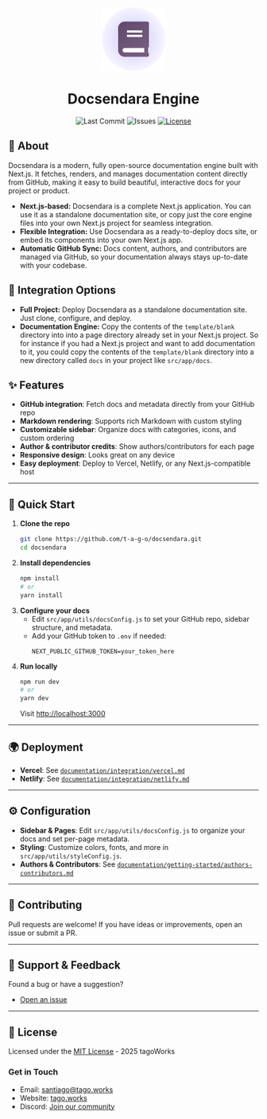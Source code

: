 <div align="center">
    <img align="center" width="128" height="128" src="./public/docsendara.png" alt="Docsendara Logo">
    <h1>Docsendara Engine</h1>
    <p>
        <img src="https://img.shields.io/github/last-commit/t-a-g-o/docsendara" alt="Last Commit">
        <img src="https://img.shields.io/github/issues-raw/t-a-g-o/docsendara" alt="Issues">
        <a href="./LICENSE"><img src="https://img.shields.io/badge/license-MIT-green" alt="License"></a>
    </p>
</div>

## 🔗 About

Docsendara is a modern, fully open-source documentation engine built with Next.js. It fetches, renders, and manages documentation content directly from GitHub, making it easy to build beautiful, interactive docs for your project or product.

- **Next.js-based:** Docsendara is a complete Next.js application. You can use it as a standalone documentation site, or copy just the core engine files into your own Next.js project for seamless integration.
- **Flexible Integration:** Use Docsendara as a ready-to-deploy docs site, or embed its components into your own Next.js app.
- **Automatic GitHub Sync:** Docs content, authors, and contributors are managed via GitHub, so your documentation always stays up-to-date with your codebase.

## 🧩 Integration Options

- **Full Project:** Deploy Docsendara as a standalone documentation site. Just clone, configure, and deploy.
- **Documentation Engine:** Copy the contents of the `template/blank` directory into into a page directory already set in your Next.js project. So for instance if you had a Next.js project and want to add documentation to it, you could copy the contents of the `template/blank` directory into a new directory called `docs` in your project like `src/app/docs`.

## ✨ Features
- **GitHub integration**: Fetch docs and metadata directly from your GitHub repo
- **Markdown rendering**: Supports rich Markdown with custom styling
- **Customizable sidebar**: Organize docs with categories, icons, and custom ordering
- **Author & contributor credits**: Show authors/contributors for each page
- **Responsive design**: Looks great on any device
- **Easy deployment**: Deploy to Vercel, Netlify, or any Next.js-compatible host

---

## 🚀 Quick Start

1. **Clone the repo**
   ```sh
   git clone https://github.com/t-a-g-o/docsendara.git
   cd docsendara
   ```
2. **Install dependencies**
   ```sh
   npm install
   # or
   yarn install
   ```
3. **Configure your docs**
   - Edit `src/app/utils/docsConfig.js` to set your GitHub repo, sidebar structure, and metadata.
   - Add your GitHub token to `.env` if needed:
     ```env
     NEXT_PUBLIC_GITHUB_TOKEN=your_token_here
     ```
4. **Run locally**
   ```sh
   npm run dev
   # or
   yarn dev
   ```
   Visit [http://localhost:3000](http://localhost:3000)

---

## 🌍 Deployment
- **Vercel**: See [`documentation/integration/vercel.md`](documentation/integration/vercel.md)
- **Netlify**: See [`documentation/integration/netlify.md`](documentation/integration/netlify.md)

---

## ⚙️ Configuration
- **Sidebar & Pages**: Edit `src/app/utils/docsConfig.js` to organize your docs and set per-page metadata.
- **Styling**: Customize colors, fonts, and more in `src/app/utils/styleConfig.js`.
- **Authors & Contributors**: See [`documentation/getting-started/authors-contributors.md`](documentation/getting-started/authors-contributors.md)

---

## 🤝 Contributing
Pull requests are welcome! If you have ideas or improvements, open an issue or submit a PR.

---

## 📲 Support & Feedback
Found a bug or have a suggestion?
- [Open an issue](https://github.com/t-a-g-o/docsendara/issues)

---

## 📝 License

Licensed under the [MIT License](./LICENSE) - 2025 tagoWorks

### Get in Touch
- Email: [santiago@tago.works](mailto:santiago@tago.works)
- Website: [tago.works](https://tago.works)
- Discord: [Join our community](https://ascendara.app/discord)
